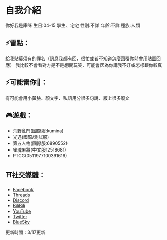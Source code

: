 # 自我介紹
你好我是庫咪 生日:04-15 學生、宅宅
性別:不詳 年齡:不詳 種族:人類

## __⚡雷點__：
給我貼莫須有的罪名（訊息我都有回，很忙或者不知道怎麼回覆你時會用貼圖回應）
我比較不會看對方是不是想開玩笑，可能會因為你講我不好或怎樣跟你較真

## __⚡可能雷你🫵__：
有可能會用小黃臉、顏文字、私訊用分很多句說、版上很多廢文

## __🎮遊戲__：
- 荒野亂鬥(國際服:kumina)
- 光遇(國際/測試服)
- 第五人格(國際服:6890552)
- 雀魂麻將(中文服12518681)
- PTCG(0511977100391616)

## __⛩️社交媒體__：
- [Facebook](https://www.facebook.com/shiro415mi)
- [Threads](https://www.threads.net/@shiro415mi)
- [Discord](https://discord.gg/u53GGkgtxQ)
- [BiliBili](https://b23.tv/BrqAGY9)
- [YouTube](https://youtube.com/@shiromi0415)
- [Twitter](https://x.com/shiromi415)
- [BlueSky](https://bsky.app/profile/shiromi415.bsky.social)

更新時間：3/17更新